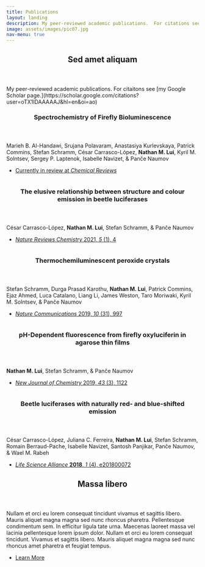 ```yaml
---
title: Publications
layout: landing
description: My peer-reviewed academic publications.  For citations see [my Google Scholar page.](https://scholar.google.com/citations?user=oTX1IDAAAAAJ&hl=en&oi=ao)
image: assets/images/pic07.jpg
nav-menu: true
---
```


<!-- Main -->
<div id="main">

<!-- One -->
<section id="one">
    <div class="inner">
        <header class="major">
            <h2>Sed amet aliquam</h2>
        </header>
        My peer-reviewed academic publications.  For citaitons see [my Google Scholar page.](https://scholar.google.com/citations?user=oTX1IDAAAAAJ&hl=en&oi=ao)
    </div>
</section>

<!-- Two -->
<section id="two" class="spotlights">
<section>
        <a href="generic.html" class="image">
            <img src="{% link assets/images/pic08.jpg %}" alt="" data-position="center center" />
        </a>
        <div class="content">
            <div class="inner">
                <header class="major">
                    <h3>Spectrochemistry of Firefly Bioluminescence</h3>
                </header>
                <p>Marieh B. Al-Handawi, Srujana Polavaram, Anastasiya Kurlevskaya, Patrick Commins, Stefan Schramm, César Carrasco-López, <b>Nathan M. Lui</b>, Kyril M. Solntsev, Sergey P. Laptenok, Isabelle Navizet, & Panče Naumov  </p>
                <ul class="actions">
                    <li><a href="generic.html" class="button"> Currently in review at <em>Chemical Reviews</em> </a></li>
                </ul>
            </div>
        </div>
    </section>
    <section>
        <a href="generic.html" class="image">
            <img src="{% link assets/images/pic09.jpg %}" alt="" data-position="top center" />
        </a>
        <div class="content">
            <div class="inner">
                <header class="major">
                    <h3>The elusive relationship between structure and colour emission in beetle luciferases</h3>
                </header>
                <p>César Carrasco-López, <b>Nathan M. Lui</b>, Stefan Schramm, & Panče Naumov</p>
                <ul class="actions">
                    <li><a href="https://www.nature.com/articles/s41570-020-00238-1" class="button"><em>Nature Reviews Chemistry</em> 2021, <em>5</em> (1), 4</a></li>
                </ul>
            </div>
        </div>
    </section>
    <section>
        <a href="generic.html" class="image">
            <img src="{% link assets/images/pic08.jpg %}" alt="" data-position="center center" />
        </a>
        <div class="content">
            <div class="inner">
                <header class="major">
                    <h3>Thermochemiluminescent peroxide crystals</h3>
                </header>
                <p>Stefan Schramm, Durga Prasad Karothu, <b>Nathan M. Lui</b>, Patrick Commins, Ejaz Ahmed, Luca Catalano, Liang Li, James Weston, Taro Moriwaki, Kyril M. Solntsev, & Panče Naumov</p>
                <ul class="actions">
                    <li><a href="https://www.nature.com/articles/s41467-019-08816-8" class="button"><em>Nature Communications</em> 2019, <em>10</em> (31), 997</a></li>
                </ul>
            </div>
        </div>
    </section>
    <section>
        <a href="generic.html" class="image">
            <img src="{% link assets/images/pic09.jpg %}" alt="" data-position="top center" />
        </a>
        <div class="content">
            <div class="inner">
                <header class="major">
                    <h3>pH-Dependent fluorescence from firefly oxyluciferin in agarose thin films</h3>
                </header>
                <p><b>Nathan M. Lui</b>, Stefan Schramm, & Panče Naumov  </p>
                <ul class="actions">
                    <li><a href="https://pubs.rsc.org/en/content/articlelanding/2019/NJ/C8NJ05469J" class="button"><em>New Journal of Chemistry</em> 2019, <em>43</em> (3), 1122</a></li>
                </ul>
            </div>
        </div>
    </section>
    <section>
        <a href="generic.html" class="image">
            <img src="{% link assets/images/pic10.jpg %}" alt="" data-position="25% 25%" />
        </a>
        <div class="content">
            <div class="inner">
                <header class="major">
                    <h3>Beetle luciferases with naturally red- and blue-shifted emission</h3>
                </header>
                <p>César Carrasco-López, Juliana C. Ferreira, <b>Nathan M. Lui</b>, Stefan Schramm, Romain Berraud-Pache, Isabelle Navizet, Santosh Panjikar, Panče Naumov, & Wael M. Rabeh <br> </p>
                <ul class="actions">
                    <li><a href="https://www.life-science-alliance.org/content/1/4/e201800072" class="button"><em>Life Science Alliance</em> <b>2018</b>, <em>1</em> (4), e201800072</a></li>
                </ul>
            </div>
        </div>
    </section>
</section>

<!-- Three -->
<section id="three">
    <div class="inner">
        <header class="major">
            <h2>Massa libero</h2>
        </header>
        <p>Nullam et orci eu lorem consequat tincidunt vivamus et sagittis libero. Mauris aliquet magna magna sed nunc rhoncus pharetra. Pellentesque condimentum sem. In efficitur ligula tate urna. Maecenas laoreet massa vel lacinia pellentesque lorem ipsum dolor. Nullam et orci eu lorem consequat tincidunt. Vivamus et sagittis libero. Mauris aliquet magna magna sed nunc rhoncus amet pharetra et feugiat tempus.</p>
        <ul class="actions">
            <li><a href="generic.html" class="button next">Learn More</a></li>
        </ul>
    </div>
</section>

</div>

